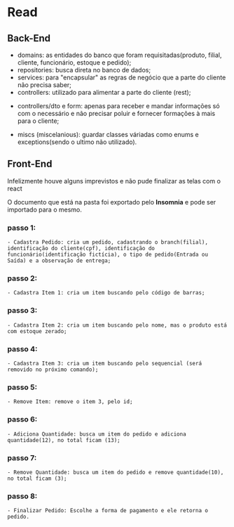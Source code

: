 # Read

## Back-End
  - domains: as entidades do banco que foram requisitadas(produto, filial, cliente, funcionário, estoque e pedido);
  - repositories: busca direta no banco de dados;
  - services: para "encapsular" as regras de negócio que a parte do cliente não precisa saber;
  - controllers: utilizado para alimentar a parte do cliente (rest);
  * controllers/dto e form: apenas para receber e mandar informações só com o necessário e não precisar poluir e fornecer formações à mais para o cliente;
  - miscs (miscelanious): guardar classes váriadas como enums e exceptions(sendo o ultimo não utilizado).

## Front-End
Infelizmente houve alguns imprevistos e não pude finalizar as telas com o react

O documento que está na pasta foi exportado pelo **Insomnia** e pode ser importado para o mesmo.

### passo 1:
	- Cadastra Pedido: cria um pedido, cadastrando o branch(filial), identificação do cliente(cpf), identificação do funcionário(identificação fictícia), o tipo de pedido(Entrada ou Saída) e a observação de entrega;
### passo 2: 
	- Cadastra Item 1: cria um item buscando pelo código de barras;
### passo 3:
	- Cadastra Item 2: cria um item buscando pelo nome, mas o produto está com estoque zerado;
### passo 4:
	- Cadastra Item 3: cria um item buscando pelo sequencial (será removido no próximo comando);
### passo 5:
	- Remove Item: remove o item 3, pelo id;
### passo 6:
	- Adiciona Quantidade: busca um item do pedido e adiciona quantidade(12), no total ficam (13);
### passo 7:
	- Remove Quantidade: busca um item do pedido e remove quantidade(10), no total ficam (3);
### passo 8:
	- Finalizar Pedido: Escolhe a forma de pagamento e ele retorna o pedido.
